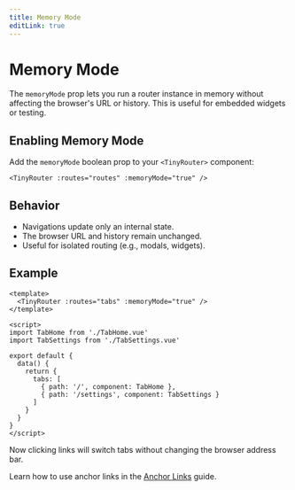 ```yaml
---
title: Memory Mode
editLink: true
---
```


# Memory Mode

The `memoryMode` prop lets you run a router instance in memory without affecting the browser's URL or history. This is useful for embedded widgets or testing.

## Enabling Memory Mode

Add the `memoryMode` boolean prop to your `<TinyRouter>` component:

```vue
<TinyRouter :routes="routes" :memoryMode="true" />
```

## Behavior

- Navigations update only an internal state.  
- The browser URL and history remain unchanged.  
- Useful for isolated routing (e.g., modals, widgets).

## Example

```vue
<template>
  <TinyRouter :routes="tabs" :memoryMode="true" />
</template>

<script>
import TabHome from './TabHome.vue'
import TabSettings from './TabSettings.vue'

export default {
  data() {
    return {
      tabs: [
        { path: '/', component: TabHome },
        { path: '/settings', component: TabSettings }
      ]
    }
  }
}
</script>
```

Now clicking links will switch tabs without changing the browser address bar.

Learn how to use anchor links in the [Anchor Links](./anchor-links.md) guide. 